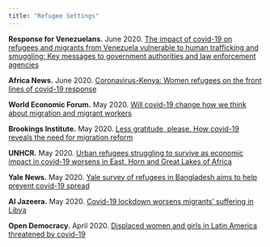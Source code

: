 ```yaml
---
title: "Refugee Settings"
---
```


**Response for Venezuelans.**  June 2020. [The impact of covid-19 on refugees and migrants from Venezuela vulnerable to human trafficking and smuggling: Key messages to government authorities and law enforcement agencies](https://data2.unhcr.org/en/documents/details/76848)

**Africa News.**  June 2020. [Coronavirus-Kenya: Women refugees on the front lines of covid-19 response](https://www.africanews.com/2020/06/20/coronavirus-kenya-women-refugees-on-the-front-lines-of-covid-19-response/)

**World Economic Forum.**  May 2020. [Will covid-19 change how we think about migration and migrant workers](https://www.weforum.org/agenda/2020/05/covid-19-coronavirus-migration-migrant-workers-immigration-policy-health-securitization-risk-travel-bubbles/)

**Brookings Institute.**  May 2020. [Less gratitude, please. How covid-19 reveals the need for migration reform](https://www.brookings.edu/blog/future-development/2020/05/22/less-gratitude-please-how-covid-19-reveals-the-need-for-migration-reform/)

**UNHCR.**  May 2020. [Urban refugees struggling to survive as economic impact in covid-19 worsens in East, Horn and Great Lakes of Africa](https://www.unhcr.org/news/briefing/2020/5/5eccbfec4/urban-refugees-struggling-survive-economic-impact-covid19-worsens-east.html)

**Yale News.**  May 2020. [Yale survey of refugees in Bangladesh aims to help prevent covid-19 spread](https://news.yale.edu/2020/05/26/yale-survey-refugees-bangladesh-aims-help-prevent-covid-19-spread)

**Al Jazeera.**  May 2020. [Covid-19 lockdown worsens migrants’ suffering in Libya](https://www.aljazeera.com/news/2020/05/covid-19-lockdown-worsens-migrants-suffering-libya-200502141654890.html)

**Open Democracy.**  April 2020. [Displaced women and girls in Latin America threatened by covid-19](https://www.opendemocracy.net/en/democraciaabierta/displaced-women-and-girls-latin-america-threatened-covid-19/)

